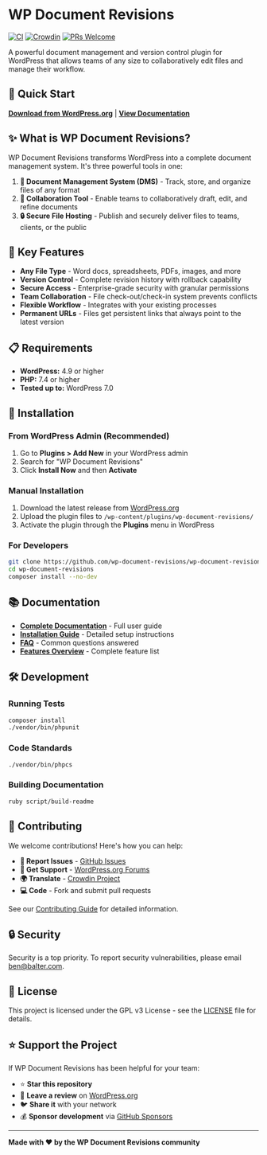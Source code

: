 # WP Document Revisions

[![CI](https://github.com/wp-document-revisions/wp-document-revisions/actions/workflows/ci.yml/badge.svg)](https://github.com/wp-document-revisions/wp-document-revisions/actions/workflows/ci.yml) [![Crowdin](https://d322cqt584bo4o.cloudfront.net/wordpress-document-revisions/localized.svg)](https://crowdin.com/project/wordpress-document-revisions) [![PRs Welcome](https://img.shields.io/badge/PRs-welcome-brightgreen.svg?style=flat-square)](http://makeapullrequest.com)

A powerful document management and version control plugin for WordPress that allows teams of any size to collaboratively edit files and manage their workflow.

## 🚀 Quick Start

**[Download from WordPress.org](https://wordpress.org/plugins/wp-document-revisions/)** | **[View Documentation](https://wp-document-revisions.github.io/wp-document-revisions/)**

## ✨ What is WP Document Revisions?

WP Document Revisions transforms WordPress into a complete document management system. It's three powerful tools in one:

1. **📁 Document Management System (DMS)** - Track, store, and organize files of any format
2. **👥 Collaboration Tool** - Enable teams to collaboratively draft, edit, and refine documents
3. **🔒 Secure File Hosting** - Publish and securely deliver files to teams, clients, or the public

## 🎯 Key Features

- **Any File Type** - Word docs, spreadsheets, PDFs, images, and more
- **Version Control** - Complete revision history with rollback capability
- **Secure Access** - Enterprise-grade security with granular permissions
- **Team Collaboration** - File check-out/check-in system prevents conflicts
- **Flexible Workflow** - Integrates with your existing processes
- **Permanent URLs** - Files get persistent links that always point to the latest version

## 📋 Requirements

- **WordPress:** 4.9 or higher
- **PHP:** 7.4 or higher
- **Tested up to:** WordPress 7.0

## 🔧 Installation

### From WordPress Admin (Recommended)

1. Go to **Plugins > Add New** in your WordPress admin
2. Search for "WP Document Revisions"
3. Click **Install Now** and then **Activate**

### Manual Installation

1. Download the latest release from [WordPress.org](https://wordpress.org/plugins/wp-document-revisions/)
2. Upload the plugin files to `/wp-content/plugins/wp-document-revisions/`
3. Activate the plugin through the **Plugins** menu in WordPress

### For Developers

```bash
git clone https://github.com/wp-document-revisions/wp-document-revisions.git
cd wp-document-revisions
composer install --no-dev
```

## 📚 Documentation

- **[Complete Documentation](https://wp-document-revisions.github.io/wp-document-revisions/)** - Full user guide
- **[Installation Guide](https://wp-document-revisions.github.io/wp-document-revisions/installation/)** - Detailed setup instructions
- **[FAQ](https://wp-document-revisions.github.io/wp-document-revisions/frequently-asked-questions/)** - Common questions answered
- **[Features Overview](https://wp-document-revisions.github.io/wp-document-revisions/features/)** - Complete feature list

## 🛠️ Development

### Running Tests

```bash
composer install
./vendor/bin/phpunit
```

### Code Standards

```bash
./vendor/bin/phpcs
```

### Building Documentation

```bash
ruby script/build-readme
```

## 🤝 Contributing

We welcome contributions! Here's how you can help:

- **🐛 Report Issues** - [GitHub Issues](https://github.com/wp-document-revisions/wp-document-revisions/issues)
- **💬 Get Support** - [WordPress.org Forums](https://wordpress.org/support/plugin/wp-document-revisions/)
- **🌍 Translate** - [Crowdin Project](https://crowdin.com/project/wordpress-document-revisions)
- **💻 Code** - Fork and submit pull requests

See our [Contributing Guide](https://wp-document-revisions.github.io/wp-document-revisions/CONTRIBUTING/) for detailed information.

## 🔒 Security

Security is a top priority. To report security vulnerabilities, please email [ben@balter.com](mailto:ben@balter.com).

## 📄 License

This project is licensed under the GPL v3 License - see the [LICENSE](LICENSE) file for details.

## ⭐ Support the Project

If WP Document Revisions has been helpful for your team:

- ⭐ **Star this repository**
- 📝 **Leave a review** on [WordPress.org](https://wordpress.org/support/plugin/wp-document-revisions/reviews/)
- 🐦 **Share it** with your network
- 💰 **Sponsor development** via [GitHub Sponsors](https://github.com/sponsors/benbalter)

---

**Made with ❤️ by the WP Document Revisions community**
